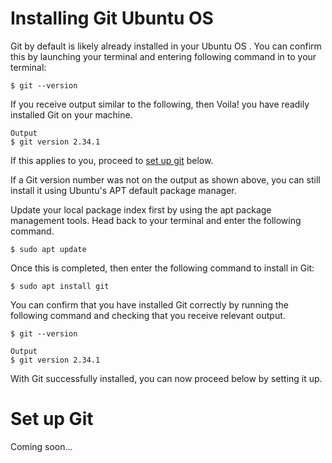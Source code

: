 Installing Git Ubuntu OS
===

Git by default is likely already installed in your Ubuntu OS . You can confirm this by launching your terminal and entering following command in to your terminal:

```shell
$ git --version
```

If you receive output similar to the following, then Voila! you have readily installed Git on your machine.
```shell
Output
$ git version 2.34.1
```

If this applies to you, proceed to [set up git](#set-up-git) below.

If a Git version number was not on the output as shown above, you can still install it using Ubuntu's APT default package manager.

Update your local package index first by using the apt package management tools. Head back to your terminal and enter the following command.

```shell
$ sudo apt update
```
Once this is completed, then enter the following command to install in Git:
```shell
$ sudo apt install git
```
You can confirm that you have installed Git correctly by running the following command and checking that you receive relevant output.
```shell
$ git --version
```
```shell
Output
$ git version 2.34.1
```
With Git successfully installed, you can now proceed below by setting it up.

# Set up Git

Coming soon...